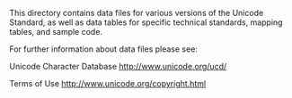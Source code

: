 This directory contains data files for various versions
of the Unicode Standard, as well as data tables for specific
technical standards, mapping tables, and sample code.

For further information about data files please see:

Unicode Character Database
	http://www.unicode.org/ucd/

Terms of Use
	http://www.unicode.org/copyright.html


